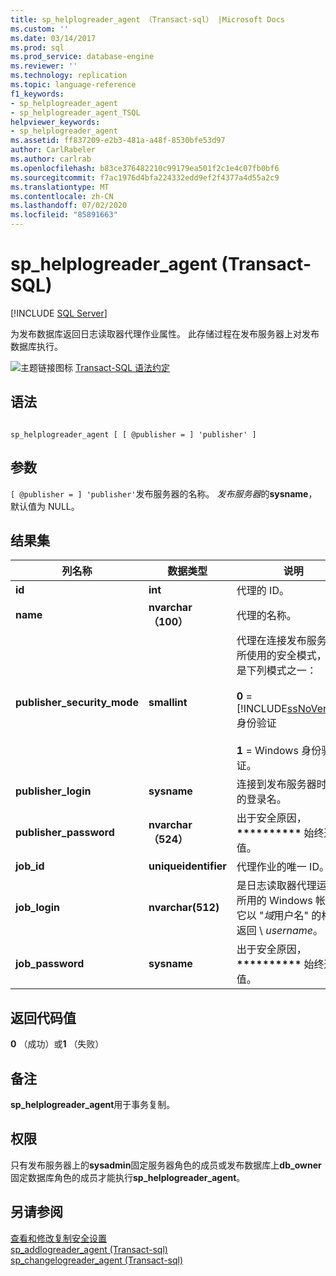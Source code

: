 ```yaml
---
title: sp_helplogreader_agent （Transact-sql） |Microsoft Docs
ms.custom: ''
ms.date: 03/14/2017
ms.prod: sql
ms.prod_service: database-engine
ms.reviewer: ''
ms.technology: replication
ms.topic: language-reference
f1_keywords:
- sp_helplogreader_agent
- sp_helplogreader_agent_TSQL
helpviewer_keywords:
- sp_helplogreader_agent
ms.assetid: ff837209-e2b3-481a-a48f-8530bfe53d97
author: CarlRabeler
ms.author: carlrab
ms.openlocfilehash: b83ce376482210c99179ea501f2c1e4c07fb0bf6
ms.sourcegitcommit: f7ac1976d4bfa224332edd9ef2f4377a4d55a2c9
ms.translationtype: MT
ms.contentlocale: zh-CN
ms.lasthandoff: 07/02/2020
ms.locfileid: "85891663"
---
```

# <a name="sp_helplogreader_agent-transact-sql"></a>sp_helplogreader_agent (Transact-SQL)
[!INCLUDE [SQL Server](../../includes/applies-to-version/sqlserver.md)]

  为发布数据库返回日志读取器代理作业属性。 此存储过程在发布服务器上对发布数据库执行。  
  
 ![主题链接图标](../../database-engine/configure-windows/media/topic-link.gif "“主题链接”图标") [Transact-SQL 语法约定](../../t-sql/language-elements/transact-sql-syntax-conventions-transact-sql.md)  
  
## <a name="syntax"></a>语法  
  
```  
  
sp_helplogreader_agent [ [ @publisher = ] 'publisher' ]  
```  
  
## <a name="arguments"></a>参数  
`[ @publisher = ] 'publisher'`发布服务器的名称。 *发布服务器*的**sysname**，默认值为 NULL。  
  
## <a name="result-sets"></a>结果集  
  
|列名称|数据类型|说明|  
|-----------------|---------------|-----------------|  
|**id**|**int**|代理的 ID。|  
|**name**|**nvarchar （100）**|代理的名称。|  
|**publisher_security_mode**|**smallint**|代理在连接发布服务器时所使用的安全模式，可以是下列模式之一：<br /><br /> **0**  =  [!INCLUDE[ssNoVersion](../../includes/ssnoversion-md.md)] 身份验证<br /><br /> **1** = Windows 身份验证。|  
|**publisher_login**|**sysname**|连接到发布服务器时使用的登录名。|  
|**publisher_password**|**nvarchar （524）**|出于安全原因， **\*\*\*\*\*\*\*\*\*\*** 始终返回值。|  
|**job_id**|**uniqueidentifier**|代理作业的唯一 ID。|  
|**job_login**|**nvarchar(512)**|是日志读取器代理运行时所用的 Windows 帐户，它以 "*域*用户名" 的格式返回 \\ *username*。|  
|**job_password**|**sysname**|出于安全原因， **\*\*\*\*\*\*\*\*\*\*** 始终返回值。|  
  
## <a name="return-code-values"></a>返回代码值  
 **0** （成功）或**1** （失败）  
  
## <a name="remarks"></a>备注  
 **sp_helplogreader_agent**用于事务复制。  
  
## <a name="permissions"></a>权限  
 只有发布服务器上的**sysadmin**固定服务器角色的成员或发布数据库上**db_owner**固定数据库角色的成员才能执行**sp_helplogreader_agent**。  
  
## <a name="see-also"></a>另请参阅  
 [查看和修改复制安全设置](../../relational-databases/replication/security/view-and-modify-replication-security-settings.md)   
 [sp_addlogreader_agent &#40;Transact-sql&#41;](../../relational-databases/system-stored-procedures/sp-addlogreader-agent-transact-sql.md)   
 [sp_changelogreader_agent &#40;Transact-sql&#41;](../../relational-databases/system-stored-procedures/sp-changelogreader-agent-transact-sql.md)  
  
  
